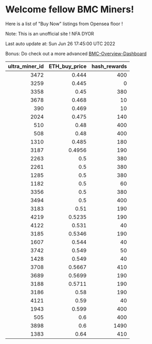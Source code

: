 # Welcome fellow BMC Miners!
Here is a list of "Buy Now" listings from Opensea floor !

Note: This is an unofficial site ! NFA DYOR

Last auto update at: Sun Jun 26 17:45:00 UTC 2022

Bonus: Do check out a more advanced [BMC-Overview-Dashboard](https://dune.com/defifunk/BMC-Overview-Dashboard)


|   ultra_miner_id |   ETH_buy_price |   hash_rewards |
|-----------------:|----------------:|---------------:|
|             3472 |          0.444  |            400 |
|             3259 |          0.445  |              0 |
|             3358 |          0.45   |            380 |
|             3678 |          0.468  |             10 |
|              390 |          0.469  |             10 |
|             2024 |          0.475  |            140 |
|              510 |          0.48   |            400 |
|              508 |          0.48   |            400 |
|             1310 |          0.485  |            180 |
|             3187 |          0.4956 |            190 |
|             2263 |          0.5    |            380 |
|             2261 |          0.5    |            380 |
|             1285 |          0.5    |            380 |
|             1182 |          0.5    |             60 |
|             3356 |          0.5    |            380 |
|             3494 |          0.5    |            400 |
|             3183 |          0.51   |            190 |
|             4219 |          0.5235 |            190 |
|             4122 |          0.531  |             40 |
|             3185 |          0.5346 |            190 |
|             1607 |          0.544  |             40 |
|             3742 |          0.549  |             50 |
|             1428 |          0.549  |             40 |
|             3708 |          0.5667 |            410 |
|             3689 |          0.5699 |            190 |
|             3188 |          0.5711 |            190 |
|             3186 |          0.58   |            190 |
|             4121 |          0.59   |             40 |
|             1943 |          0.599  |            400 |
|              505 |          0.6    |            400 |
|             3898 |          0.6    |           1490 |
|             1383 |          0.64   |            410 |